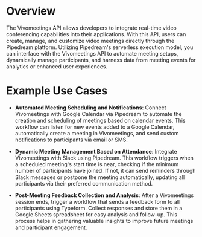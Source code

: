 # Overview

The Vivomeetings API allows developers to integrate real-time video conferencing capabilities into their applications. With this API, users can create, manage, and customize video meetings directly through the Pipedream platform. Utilizing Pipedream's serverless execution model, you can interface with the Vivomeetings API to automate meeting setups, dynamically manage participants, and harness data from meeting events for analytics or enhanced user experiences.

# Example Use Cases

- **Automated Meeting Scheduling and Notifications**: Connect Vivomeetings with Google Calendar via Pipedream to automate the creation and scheduling of meetings based on calendar events. This workflow can listen for new events added to a Google Calendar, automatically create a meeting in Vivomeetings, and send custom notifications to participants via email or SMS.

- **Dynamic Meeting Management Based on Attendance**: Integrate Vivomeetings with Slack using Pipedream. This workflow triggers when a scheduled meeting's start time is near, checking if the minimum number of participants have joined. If not, it can send reminders through Slack messages or postpone the meeting automatically, updating all participants via their preferred communication method.

- **Post-Meeting Feedback Collection and Analysis**: After a Vivomeetings session ends, trigger a workflow that sends a feedback form to all participants using Typeform. Collect responses and store them in a Google Sheets spreadsheet for easy analysis and follow-up. This process helps in gathering valuable insights to improve future meetings and participant engagement.
